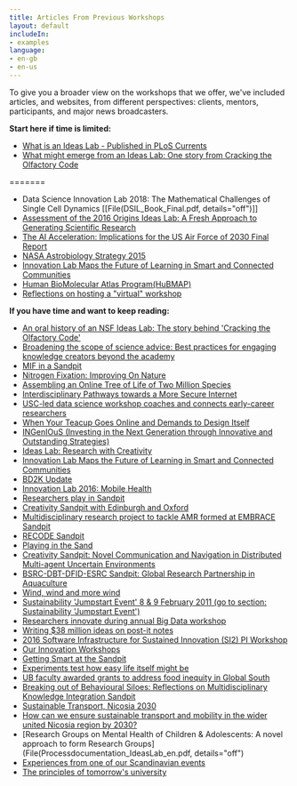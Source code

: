 ```yaml
---
title: Articles From Previous Workshops
layout: default
includeIn: 
- examples
language:
- en-gb
- en-us
---
```

To give you a broader view on the workshops that we offer, we've included articles, and websites, from different perspectives: clients, mentors, participants, and major news broadcasters.

**Start here if time is limited:**

* [What is an Ideas Lab - Published in PLoS Currents](http://currents.plos.org/treeoflife/article/the-ideas-lab-concept-assembling-the-tree-of-life-and-avatol/)
* [What might emerge from an Ideas Lab: One story from Cracking the Olfactory Code](http://www.pbs.org/newshour/updates/what-a-smell-looks-like)

=======

* Data Science Innovation Lab 2018: The Mathematical Challenges of Single Cell Dynamics [[File(DSIL_Book_Final.pdf, details="off")]] 
* [Assessment of the 2016 Origins Ideas Lab: A Fresh Approach to Generating Scientific Research](https://inds.umbc.edu/files/2019/01/Ideaslab-Booklet_FINAL-1.pdf) 
* [The AI Acceleration: Implications for the US Air Force of 2030 Final Report](https://hub.ki/files/MTRjZGIzZDFkMzI4NjdhNjg4ZDFjM2E4OGFiYzIyMDMxM2VkYWMzMTk3OThiODFkYTUwNTIwNTEwNTQwMzU1MjovdmFyL3d3dy9odWJraS9hcHAvc2l0ZS9jb2xsZWN0aW9ucy83MjQxL1VTQUYyMDMwRmluYWxSZXBvcnQucGRm/)
* [NASA Astrobiology Strategy 2015](https://nai.nasa.gov/media/medialibrary/2015/10/NASA_Astrobiology_Strategy_2015_151008.pdf)
* [Innovation Lab Maps the Future of Learning in Smart and Connected Communities](https://cra.org/crn/2016/06/innovation-lab-maps-future-learning-smart-connected-communities/) 
* [Human BioMolecular Atlas Program(HuBMAP)](https://hubmapconsortium.org/) 
* [Reflections on hosting a "virtual" workshop](http://www.buffalo.edu/ctsi/ctsi-news.host.html/content/shared/www/ctsi/articles/academic_articles/reflections-on-hosting-virtual-workshop.detail.html)

**If you have time and want to keep reading:**

* [An oral history of an NSF Ideas Lab: The story behind 'Cracking the Olfactory Code'](https://nsf.gov/discoveries/disc_summ.jsp?cntn_id=136669 )
* [Broadening the scope of science advice: Best practices for engaging knowledge creators beyond the academy](https://globalyoungacademy.net/wp-content/uploads/2016/11/GYA_JRC_INGSA_Workshop_2016.pdf) 
* [MIF in a Sandpit](http://www.fomin.org/Home/FOMINblog/Blogs/DetailsBlog/ArtMID/13858/ArticleID/12380.aspx) 
* [Nitrogen Fixation: Improving On Nature](http://www.nsf.gov/news/news_summ.jsp?cntn_id=128878) 
* [Assembling an Online Tree of Life of Two Million Species](http://bioscience.oxfordjournals.org/content/63/1/64.full)
* [Interdisciplinary Pathways towards a More Secure Internet](https://www.ntia.doc.gov/files/ntia/cybersecurity_ideas_lab.pdf)
* [USC-led data science workshop coaches and connects early-career researchers](http://hscnews.usc.edu/usc-led-data-science-workshop-coaches-and-connects-early-career-researchers/)
* [When Your Teacup Goes Online and Demands to Design Itself](http://www.skoltech.ru/en/2014/10/when-your-teacup-goes-online-and-demands-to-design-itself/)
* [INGenIOuS (Investing in the Next Generation through Innovative and Outstanding Strategies)](https://www.maa.org/programs-and-communities/curriculum%20resources/ingenious/)
* [Ideas Lab: Research with Creativity](http://www.skoltech.ru/en/2013/10/ideas-lab-research-with-creativity/)
* [Innovation Lab Maps the Future of Learning in Smart and Connected Communities](http://cra.org/crn/2016/06/innovation-lab-maps-future-learning-smart-connected-communities/)
* [BD2K Update](http://acd.od.nih.gov/presentations/NIH-Big-Data-To-Knowledge-BDK2-Update-12112015.pdf#page=18)
* [Innovation Lab 2016: Mobile Health](https://datascience.nih.gov/sites/default/files/Data%20Science%20Digest%20Full%20Summer%202016.pdf#page=3 )
* [Researchers play in Sandpit](http://www.hrc.govt.nz/news-and-media/news/researchers-play-sandpit)
* [Creativity Sandpit with Edinburgh and Oxford](http://wp.doc.ic.ac.uk/hipeds/2016/05/18/creativity-sandpit-with-edinburgh-and-oxford/)
* [Multidisciplinary research project to tackle AMR formed at EMBRACE Sandpit](http://www3.imperial.ac.uk/newsandeventspggrp/imperialcollege/medicine/arc/newssummary/news_18-7-2016-12-48-13)
* [RECODE Sandpit](http://www.recode-network.com/single-post/2016/03/02/RECODE-Sandpit)
* [Playing in the Sand](http://fundermental.blogspot.com/2015/09/playing-in-sand.html)
* [Creativity Sandpit: Novel Communication and Navigation in Distributed Multi-agent Uncertain Environments](http://pervasiveparallelism.inf.ed.ac.uk/creativity-sandpit/)
* [BSRC-DBT-DFID-ESRC Sandpit: Global Research Partnership in Aquaculture](http://www.rcuk.ac.uk/international/offices/india/indianews/events/bsrc-dbt-dfid-esrc-sandpit-global-research-partnership-in-aquaculture/)
* [Wind, wind and more wind](http://cftrust.blogspot.com/2016/02/wind-wind-and-more-wind.html)
* [Sustainability 'Jumpstart Event' 8 & 9 February 2011 (go to section: Sustainability 'Jumpstart Event')](http://research.shu.ac.uk/engineering-for-life/events.html)
* [Researchers innovate during annual Big Data workshop](http://hscnews.usc.edu/researchers-innovate-during-annual-big-data-workshop/)
* [Writing $38 million ideas on post-it notes](http://www.tu.no/artikler/skriver-ideer-for-38-millioner-pa-post-it-lapper/229271)
* [2016 Software Infrastructure for Sustained Innovation (SI2) PI Workshop](http://cococubed.asu.edu/si2_pi_workshop_2016/ewExternalFiles/SI2_PI_2016_report_final.pdf)
* [Our Innovation Workshops](https://youtu.be/w7l2e0oibhs)
* [Getting Smart at the Sandpit](http://www.fomin.org/en-us/Home/FOMINblog/Blogs/DetailsBlog/ArtMID/13858/ArticleID/12508.aspx)
* [Experiments test how easy life itself might be](https://phys.org/news/2017-04-easy-life.html)
* [UB faculty awarded grants to address food inequity in Global South](http://www.buffalo.edu/ubnow/stories/2017/04/food-ideas-lab.html)
* [Breaking out of Behavioural Siloes: Reflections on Multidisciplinary Knowledge Integration Sandpit](https://www.ucl.ac.uk/behaviour-change/cbc-news/blog-silos)
* [Sustainable Transport, Nicosia 2030](http://www.cea.org.cy/en/protasis-politikis-ke-metra-gia-tis-viosimes-metafores-sti-lefkosia/)
* [How can we ensure sustainable transport and mobility in the wider united Nicosia region by 2030?](http://www.cea.org.cy/wp-content/uploads/2016/08/transport-white-paper_en.pdf)
* [Research Groups on Mental Health of Children & Adolescents: A novel approach to form Research Groups](File(Processdocumentation_IdeasLab_en.pdf, details="off")
* [Experiences from one of our Scandinavian events](http://www.researchresearch.com/news/article/?articleId=1370993)
* [The principles of tomorrow's university](https://f1000research.com/articles/7-1926/)
